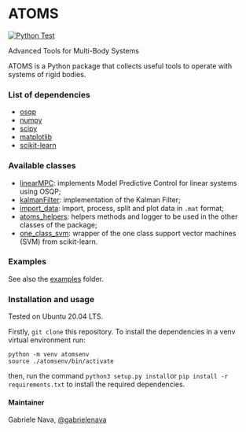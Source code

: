 # ATOMS

[![Python Test](https://github.com/gabrielenava/ATOMS/actions/workflows/python-test.yml/badge.svg)](https://github.com/gabrielenava/ATOMS/actions/workflows/python-test.yml)

Advanced Tools for Multi-Body Systems

ATOMS is a Python package that collects useful tools to operate with systems of rigid bodies.

### List of dependencies

- [osqp](https://osqp.org/)
- [numpy](https://numpy.org/)
- [scipy](https://scipy.org/)
- [matplotlib](https://matplotlib.org/)
- [scikit-learn](https://scikit-learn.org/stable/index.html)

### Available classes

- [linearMPC](atoms/linearMPC.py): implements Model Predictive Control for linear systems using OSQP;
- [kalmanFilter](atoms/kalmanFilter.py): implementation of the Kalman Filter;
- [import_data](iNomaly/import_data.py): import, process, split and plot data in `.mat` format;
- [atoms_helpers](iNomaly/inomaly_helpers.py): helpers methods and logger to be used in the other classes of the package;
- [one_class_svm](iNomaly/one_class_svm.py): wrapper of the one class support vector machines (SVM) from scikit-learn.

### Examples

See also the [examples](examples) folder.

### Installation and usage

Tested on Ubuntu 20.04 LTS.

Firstly, `git clone` this repository. To install the dependencies in a venv virtual environment run:

```
python -m venv atomsenv
source ./atomsenv/bin/activate
```

then, run the command `python3 setup.py install`or `pip install -r requirements.txt` to install the required dependencies.

#### Maintainer

Gabriele Nava, [@gabrielenava](https://github.com/gabrielenava)
